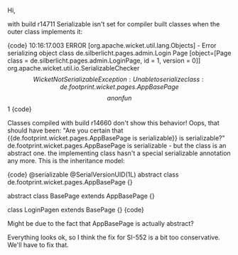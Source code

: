 Hi,

with build r14711 Serializable isn't set for compiler built classes when the outer class implements it:

{code}
10:16:17.003 ERROR [org.apache.wicket.util.lang.Objects] - Error serializing object class de.silberlicht.pages.admin.Login
Page [object=[Page class = de.silberlicht.pages.admin.LoginPage, id = 1, version = 0]]
org.apache.wicket.util.io.SerializableChecker$$WicketNotSerializableException:
Unable to serialize class: de.footprint.wicket.pages.AppBasePage$$$$anonfun$$1
{code}

Classes compiled with build r14660 don't show this behavior!
Oops, that should have been: "Are you certain that {{de.footprint.wicket.pages.AppBasePage is serializable}} is serializable?" 
de.footprint.wicket.pages.AppBasePage is serializable - but the class is an abstract one. the implementing class hasn't a special serializable annotation any more. This is the inheritance model:

{code}
@serializable
@SerialVersionUID(1L)
abstract class de.footprint.wicket.pages.AppBasePage {}

abstract class BasePage extends AppBasePage {}

class LoginPagen extends BasePage {}
{code}

Might be due to the fact that AppBasePage is actually abstract?


Everything looks ok, so I think the fix for SI-552 is a bit too conservative. We'll have to fix that.
